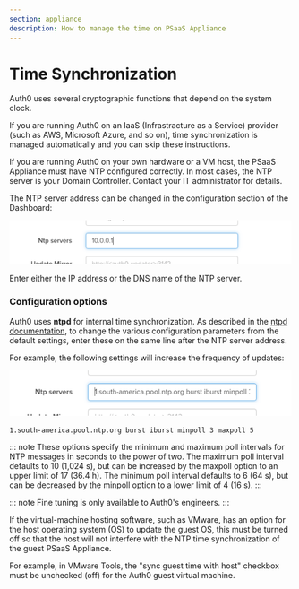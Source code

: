 ```yaml
---
section: appliance
description: How to manage the time on PSaaS Appliance
---
```

# Time Synchronization

Auth0 uses several cryptographic functions that depend on the system clock.

If you are running Auth0 on an IaaS (Infrastracture as a Service) provider (such as AWS, Microsoft Azure, and so on), time synchronization is managed automatically and you can skip these instructions.

If you are running Auth0 on your own hardware or a VM host, the PSaaS Appliance must have NTP configured correctly. In most cases, the NTP server is your Domain Controller. Contact your IT administrator for details.

The NTP server address can be changed in the configuration section of the Dashboard:

![NTP server address](/media/articles/appliance/clock/ss-2014-12-15T11-34-37.png)

Enter either the IP address or the DNS name of the NTP server.

### Configuration options

Auth0 uses __ntpd__ for internal time synchronization. As described in the [ntpd documentation](http://doc.ntp.org/4.1.1/confopt.htm), to change the various configuration parameters from the default settings, enter these on the same line after the NTP server address.

For example, the following settings will increase the frequency of updates:

![Increase the frequency of updates](/media/articles/appliance/clock/ss-2014-12-15T11-36-53.png)

```text
1.south-america.pool.ntp.org burst iburst minpoll 3 maxpoll 5
```

::: note
These options specify the minimum and maximum poll intervals for NTP messages in seconds to the power of two. The maximum poll interval defaults to 10 (1,024 s), but can be increased by the maxpoll option to an upper limit of 17 (36.4 h). The minimum poll interval defaults to 6 (64 s), but can be decreased by the minpoll option to a lower limit of 4 (16 s).
:::

::: note
Fine tuning is only available to Auth0's engineers.
:::

If the virtual-machine hosting software, such as VMware, has an option for the host operating system (OS) to update the guest OS, this must be turned off so that the host will not interfere with the NTP time synchronization of the guest PSaaS Appliance.

For example, in VMware Tools, the "sync guest time with host" checkbox must be unchecked (off) for the Auth0 guest virtual machine.
